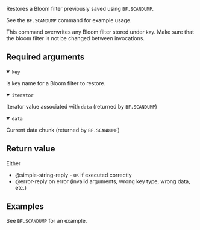 Restores a Bloom filter previously saved using `BF.SCANDUMP`.

See the `BF.SCANDUMP` command for example usage.

This command overwrites any Bloom filter stored under `key`. Make sure that the bloom filter is not be changed between invocations.

## Required arguments

<details open><summary><code>key</code></summary>

is key name for a Bloom filter to restore.
</details>

<details open><summary><code>iterator</code></summary>

Iterator value associated with `data` (returned by `BF.SCANDUMP`)
</details>

<details open><summary><code>data</code></summary>

Current data chunk (returned by `BF.SCANDUMP`)
</details>

## Return value

Either

- @simple-string-reply - `OK` if executed correctly
- @error-reply on error (invalid arguments, wrong key type, wrong data, etc.)

## Examples

See `BF.SCANDUMP` for an example.
